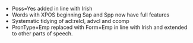 * Poss=Yes added in line with Irish
* Words with XPOS beginning Sap and Spp now have full features
* Systematic tidying of acl:relcl, advcl and ccomp
* PronType=Emp replaced with Form=Emp in line with Irish and extended to other parts of speech.
